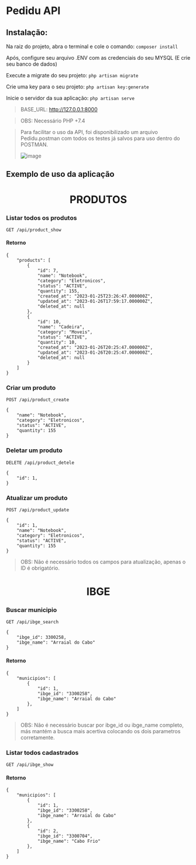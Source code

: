 # Pedidu API

## Instalação:

Na raiz do projeto, abra o terminal e cole o comando: `composer install`

Após, configure seu arquivo .ENV com as credenciais do seu MYSQL (E crie seu banco de dados)

Execute a migrate do seu projeto: `php artisan migrate`

Crie uma key para o seu projeto: `php artisan key:generate`

Inicie o servidor da sua aplicação: `php artisan serve`

> BASE_URL: http://127.0.0.1:8000

> OBS: Necessário PHP +7.4

> Para facilitar o uso da API, foi disponibilizado um arquivo Pedidu.postman com todos os testes já salvos para uso dentro do POSTMAN.
> 
> ![image](https://user-images.githubusercontent.com/84283346/214973064-945a8a7c-70f0-4b3b-9a30-86ca6db283cc.png)


## Exemplo de uso da aplicação


<h1 align="center">
PRODUTOS
</h1>

### Listar todos os produtos
```
GET /api/product_show
```
#### Retorno
```
{
    "products": [
        {
            "id": 7,
            "name": "Notebook",
            "category": "Eletronicos",
            "status": "ACTIVE",
            "quantity": 155,
            "created_at": "2023-01-25T23:26:47.000000Z",
            "updated_at": "2023-01-26T17:59:17.000000Z",
            "deleted_at": null
        },
        {
            "id": 10,
            "name": "Cadeira",
            "category": "Moveis",
            "status": "ACTIVE",
            "quantity": 10,
            "created_at": "2023-01-26T20:25:47.000000Z",
            "updated_at": "2023-01-26T20:25:47.000000Z",
            "deleted_at": null
        }
    ]
}
```


### Criar um produto
```
POST /api/product_create
```
```
{
    "name": "Notebook",
    "category": "Eletronicos",
    "status": "ACTIVE",
    "quantity": 155
}
```



### Deletar um produto
```
DELETE /api/product_detele
```
```
{
    "id": 1, 
}
```



### Atualizar um produto
```
POST /api/product_update
```
```
{
    "id": 1, 
    "name": "Notebook",
    "category": "Eletronicos",
    "status": "ACTIVE",
    "quantity": 155
}
```
> OBS: Não é necessário todos os campos para atualização, apenas o ID é obrigatório.



<h1 align="center">
IBGE
</h1>

### Buscar municipio
```
GET /api/ibge_search
```
```
{
    "ibge_id": 3300258, 
    "ibge_name": "Arraial do Cabo" 
}
```
#### Retorno 
```
{
    "municipios": [
        {
            "id": 1,
            "ibge_id": "3300258",
            "ibge_name": "Arraial do Cabo"
        },
    ]
}
```
> OBS: Não é necessário buscar por ibge_id ou ibge_name completo, más mantém a busca mais acertiva colocando os dois parametros corretamente.


### Listar todos cadastrados
```
GET /api/ibge_show
```
#### Retorno 
```
{
    "municipios": [
        {
            "id": 1,
            "ibge_id": "3300258",
            "ibge_name": "Arraial do Cabo"
        },
        {
            "id": 2,
            "ibge_id": "3300704",
            "ibge_name": "Cabo Frio"
        },
    ]
}
```

